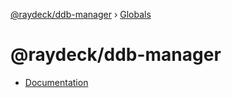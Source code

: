 [@raydeck/ddb-manager](README.md) › [Globals](globals.md)

# @raydeck/ddb-manager

- [Documentation](globals.md)
